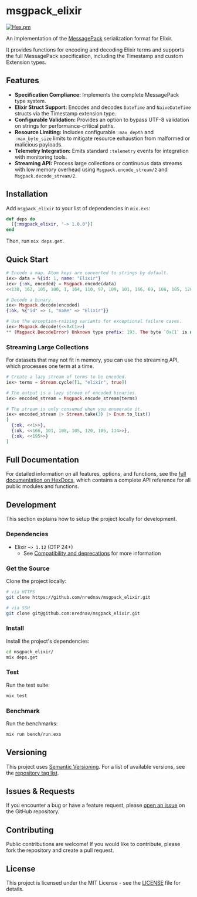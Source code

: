 # msgpack_elixir

[![Hex.pm](https://img.shields.io/hexpm/v/msgpack_elixir.svg)](https://hex.pm/packages/msgpack_elixir)

An implementation of the [MessagePack](https://msgpack.org/) serialization
format for Elixir.

It provides functions for encoding and decoding Elixir terms and supports the
full MessagePack specification, including the Timestamp and custom Extension
types.

## Features

- **Specification Compliance:** Implements the complete MessagePack type system.
- **Elixir Struct Support:** Encodes and decodes `DateTime` and `NaiveDateTime`
  structs via the Timestamp extension type.
- **Configurable Validation:** Provides an option to bypass UTF-8 validation on
  strings for performance-critical paths.
- **Resource Limiting:** Includes configurable `:max_depth` and `:max_byte_size`
  limits to mitigate resource exhaustion from malformed or malicious payloads.
- **Telemetry Integration:** Emits standard `:telemetry` events for integration
  with monitoring tools.
- **Streaming API:** Process large collections or continuous data streams with
  low memory overhead using `Msgpack.encode_stream/2` and
  `Msgpack.decode_stream/2`.

## Installation

Add `msgpack_elixir` to your list of dependencies in `mix.exs`:

```elixir
def deps do
  [{:msgpack_elixir, "~> 1.0.0"}]
end
```

Then, run `mix deps.get`.

## Quick Start

```elixir
# Encode a map. Atom keys are converted to strings by default.
iex> data = %{id: 1, name: "Elixir"}
iex> {:ok, encoded} = Msgpack.encode(data)
<<130, 162, 105, 100, 1, 164, 110, 97, 109, 101, 166, 69, 108, 105, 120, 105, 114>>

# Decode a binary.
iex> Msgpack.decode(encoded)
{:ok, %{"id" => 1, "name" => "Elixir"}}

# Use the exception-raising variants for exceptional failure cases.
iex> Msgpack.decode!(<<0xC1>>)
** (Msgpack.DecodeError) Unknown type prefix: 193. The byte `0xC1` is not a valid MessagePack type marker.
```

### Streaming Large Collections

For datasets that may not fit in memory, you can use the streaming API, which
processes one term at a time.

```elixir
# Create a lazy stream of terms to be encoded.
iex> terms = Stream.cycle([1, "elixir", true])

# The output is a lazy stream of encoded binaries.
iex> encoded_stream = Msgpack.encode_stream(terms)

# The stream is only consumed when you enumerate it.
iex> encoded_stream |> Stream.take(3) |> Enum.to_list()
[
  {:ok, <<1>>},
  {:ok, <<166, 101, 108, 105, 120, 105, 114>>},
  {:ok, <<195>>}
]
```

## Full Documentation

For detailed information on all features, options, and functions, see the [full
documentation on HexDocs](https://hexdocs.pm/msgpack_elixir/Msgpack.html), which
contains a complete API reference for all public modules and functions.

## Development

This section explains how to setup the project locally for development.

### Dependencies

- Elixir `~> 1.12` (OTP 24+)
  - See [Compatibility and
    deprecations](https://hexdocs.pm/elixir/1.18.4/compatibility-and-deprecations.html)
    for more information

### Get the Source

Clone the project locally:

```bash
# via HTTPS
git clone https://github.com/nrednav/msgpack_elixir.git

# via SSH
git clone git@github.com:nrednav/msgpack_elixir.git
```

### Install

Install the project's dependencies:

```bash
cd msgpack_elixir/
mix deps.get
```

### Test

Run the test suite:

```bash
mix test
```

### Benchmark

Run the benchmarks:

```bash
mix run bench/run.exs
```

## Versioning

This project uses [Semantic Versioning](https://semver.org/).
For a list of available versions, see the [repository tag list](https://github.com/nrednav/msgpack_elixir/tags).

## Issues & Requests

If you encounter a bug or have a feature request, please [open an
issue](https://github.com/nrednav/msgpack_elixir/issues) on the GitHub
repository.

## Contributing

Public contributions are welcome! If you would like to contribute, please fork
the repository and create a pull request.

## License

This project is licensed under the MIT License - see the [LICENSE](./LICENSE)
file for details.

